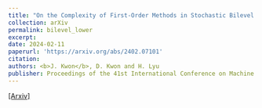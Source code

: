 ```yaml
---
title: "On the Complexity of First-Order Methods in Stochastic Bilevel Optimization"
collection: arXiv
permalink: bilevel_lower
excerpt: 
date: 2024-02-11
paperurl: 'https://arxiv.org/abs/2402.07101'
citation: 
authors: <b>J. Kwon</b>, D. Kwon and H. Lyu
publisher: Proceedings of the 41st International Conference on Machine Learning (ICML) 2024 (To appear)
---
```



[[Arxiv]](https://arxiv.org/abs/2402.07101) 
